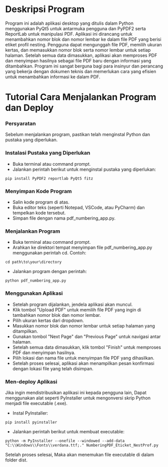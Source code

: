 # Deskripsi Program
Program ini adalah aplikasi desktop yang ditulis dalam Python menggunakan PyQt5 untuk antarmuka pengguna dan PyPDF2 serta ReportLab untuk manipulasi PDF. Aplikasi ini dirancang untuk menambahkan nomor blok dan nomor lembar ke dalam file PDF yang berisi etiket profil nesting. Pengguna dapat mengunggah file PDF, memilih ukuran kertas, dan memasukkan nomor blok serta nomor lembar untuk setiap halaman. Setelah semua data dimasukkan, aplikasi akan memproses PDF dan menyimpan hasilnya sebagai file PDF baru dengan informasi yang ditambahkan. Program ini sangat berguna bagi para insinyur dan perancang yang bekerja dengan dokumen teknis dan memerlukan cara yang efisien untuk menambahkan informasi ke dalam PDF.

# Tutorial Cara Menjalankan Program dan Deploy
### Persyaratan
Sebelum menjalankan program, pastikan telah menginstal Python dan pustaka yang diperlukan.

### Instalasi Pustaka yang Diperlukan
- Buka terminal atau command prompt.
- Jalankan perintah berikut untuk menginstal pustaka yang diperlukan:
```console
pip install PyPDF2 reportlab PyQt5 fitz
```

### Menyimpan Kode Program
- Salin kode program di atas.
- Buka editor teks (seperti Notepad, VSCode, atau PyCharm) dan tempelkan kode tersebut.
- Simpan file dengan nama pdf_numbering_app.py.

### Menjalankan Program
- Buka terminal atau command prompt.
- Arahkan ke direktori tempat menyimpan file pdf_numbering_app.py menggunakan perintah cd. Contoh:
```console
cd path\to\your\directory
```
- Jalankan program dengan perintah:
```console
python pdf_numbering_app.py
```

### Menggunakan Aplikasi
- Setelah program dijalankan, jendela aplikasi akan muncul.
- Klik tombol "Upload PDF" untuk memilih file PDF yang ingin di tambahkan nomor blok dan nomor lembar.
- Pilih ukuran kertas dari dropdown.
- Masukkan nomor blok dan nomor lembar untuk setiap halaman yang ditampilkan.
- Gunakan tombol "Next Page" dan "Previous Page" untuk navigasi antar halaman.
- Setelah semua data dimasukkan, klik tombol "Finish" untuk memproses PDF dan menyimpan hasilnya.
- Pilih lokasi dan nama file untuk menyimpan file PDF yang dihasilkan.
- Setelah proses selesai, aplikasi akan menampilkan pesan konfirmasi dengan lokasi file yang telah disimpan.

### Men-deploy Aplikasi
Jika ingin mendistribusikan aplikasi ini kepada pengguna lain, Dapat menggunakan alat seperti PyInstaller untuk mengonversi skrip Python menjadi file executable (.exe).

- Instal PyInstaller:
```console
pip install pyinstaller
```
- Jalankan perintah berikut untuk membuat executable:
```console
python -m PyInstaller --onefile --windowed --add-data "C:\\Windows\\Fonts\\verdana.ttf;." NumberingPDF_Eticket_NestProf.py
```
Setelah proses selesai, Maka akan menemukan file executable di dalam folder dist.
